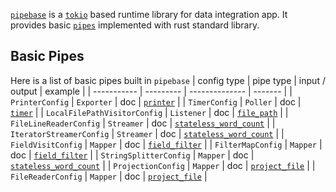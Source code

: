 [`pipebase`] is a [`tokio`] based runtime library for data integration app. It provides basic [`pipes`] implemented with rust standard library.

## Basic Pipes
Here is a list of basic pipes built in `pipebase`
| config type | pipe type | input / output | example |
| ----------- | --------- | -------------- | ------- |
| `PrinterConfig` | `Exporter` | doc | [`printer`] |
| `TimerConfig` | `Poller` | doc | [`timer`] |
| `LocalFilePathVisitorConfig` | `Listener` | doc | [`file_path`] |
| `FileLineReaderConfig` | `Streamer` | doc | [`stateless_word_count`] |
| `IteratorStreamerConfig` | `Streamer` | doc | [`stateless_word_count`] |
| `FieldVisitConfig` | `Mapper` | doc | [`field_filter`] |
| `FilterMapConfig` | `Mapper` | doc | [`field_filter`] |
| `StringSplitterConfig` | `Mapper` | doc | [`stateless_word_count`] |
| `ProjectionConfig` | `Mapper` | doc | [`project_file`] |
| `FileReaderConfig` | `Mapper` | doc | [`project_file`] |

[`pipebase`]: https://github.com/pipebase/pipebase/tree/main/pipebase
[`tokio`]: https://github.com/tokio-rs/tokio
[`pipes`]: https://github.com/pipebase/pipebase/tree/main/pipegen#pipes
[`pipe type`]: https://github.com/pipebase/pipebase/tree/main/pipegen#pipe-type
[`printer`]: https://github.com/pipebase/pipebase/tree/main/examples/printer
[`timer`]: https://github.com/pipebase/pipebase/tree/main/examples/timer
[`field_filter`]: https://github.com/pipebase/pipebase/tree/main/examples/field_filter
[`file_path`]: https://github.com/pipebase/pipebase/tree/main/examples/file_path
[`stateless_word_count`]: https://github.com/pipebase/pipebase/tree/main/examples/stateless_word_count
[`project_file`]: https://github.com/pipebase/pipebase/tree/main/examples/project_file